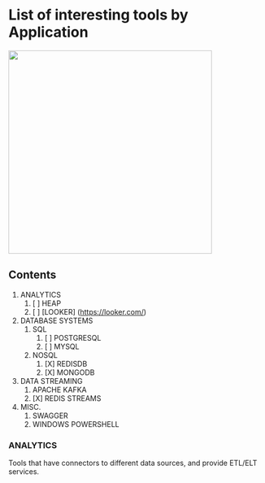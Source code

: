 # List of interesting tools by Application

<img src="https://octodex.github.com/images/privateinvestocat.jpg" width="400" height="400">

## Contents

1. ANALYTICS
    1. [ ] HEAP
    2. [ ] [LOOKER] (https://looker.com/)
2. DATABASE SYSTEMS
    1. SQL
        1. [ ] POSTGRESQL
        2. [ ] MYSQL
    2. NOSQL
        1. [X] REDISDB
        2. [X] MONGODB
3. DATA STREAMING
    1. APACHE KAFKA
    2. [X] REDIS STREAMS
4. MISC.
    1. SWAGGER
    2. WINDOWS POWERSHELL

<h3>ANALYTICS</h3>
Tools that have connectors to different data sources, and provide ETL/ELT services.



